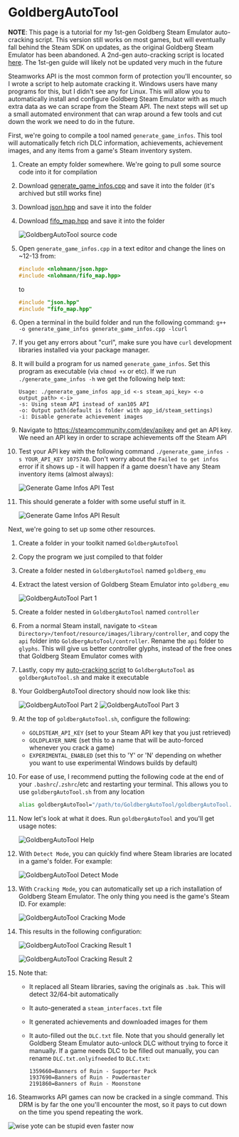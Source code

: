 # **GoldbergAutoTool**

**NOTE**: This page is a tutorial for my 1st-gen Goldberg Steam Emulator auto-cracking script. This version still works on most games, but will eventually fall behind the Steam SDK on updates, as the original Goldberg Steam Emulator has been abandoned. A 2nd-gen auto-cracking script is located [here](../SteamAutoDefeat/steamautodefeat.md). The 1st-gen guide will likely not be updated very much in the future

Steamworks API is the most common form of protection you'll encounter, so I wrote a script to help automate cracking it. Windows users have many programs for this, but I didn't see any for Linux. This will allow you to automatically install and configure Goldberg Steam Emulator with as much extra data as we can scrape from the Steam API. The next steps will set up a small automated environment that can wrap around a few tools and cut down the work we need to do in the future.

First, we're going to compile a tool named `generate_game_infos`. This tool will automatically fetch rich DLC information, achievements, achievement images, and any items from a game's Steam inventory system.

1. Create an empty folder somewhere. We're going to pull some source code into it for compilation

2. Download [generate_game_infos.cpp](https://github.com/oureveryday/Goldberg-generate_game_info/blob/master/src/generate_game_infos.cpp) and save it into the folder (it's archived but still works fine)

3. Download [json.hpp](https://github.com/nlohmann/json/blob/develop/single_include/nlohmann/json.hpp) and save it into the folder

4. Download [fifo_map.hpp](https://github.com/nlohmann/fifo_map/blob/master/src/fifo_map.hpp) and save it into the folder

    ![GoldbergAutoTool source code](images/GoldbergAutoTool-SourceCode.png)

5. Open `generate_game_infos.cpp` in a text editor and change the lines on ~12-13 from:
    ```cpp
    #include <nlohmann/json.hpp>
    #include <nlohmann/fifo_map.hpp>
    ```

    to

    ```cpp
    #include "json.hpp"
    #include "fifo_map.hpp"
    ```

6. Open a terminal in the build folder and run the following command: `g++ -o generate_game_infos generate_game_infos.cpp -lcurl`

7. If you get any errors about "curl", make sure you have `curl` development libraries installed via your package manager.

8. It will build a program for us named `generate_game_infos`. Set this program as executable (via `chmod +x` or etc). If we run `./generate_game_infos -h` we get the following help text:

    ```
    Usage: ./generate_game_infos app_id <-s steam_api_key> <-o output_path> <-i>
    -s: Using steam API instead of xan105 API
    -o: Output path(default is folder with app_id/steam_settings)
    -i: Disable generate achievement images
    ```

9. Navigate to https://steamcommunity.com/dev/apikey and get an API key. We need an API key in order to scrape achievements off the Steam API

10. Test your API key with the following command `./generate_game_infos -s YOUR_API_KEY 1075740`. Don't worry about the `Failed to get infos` error if it shows up - it will happen if a game doesn't have any Steam inventory items (almost always):

    ![Generate Game Infos API Test](images/GoldbergAutoTool-APITest.png)

11. This should generate a folder with some useful stuff in it.

    ![Generate Game Infos API Result](images/GoldbergAutoTool-APIResult.png)

Next, we're going to set up some other resources.

1. Create a folder in your toolkit named `GoldbergAutoTool`

2. Copy the program we just compiled to that folder

3. Create a folder nested in `GoldbergAutoTool` named `goldberg_emu`

4. Extract the latest version of Goldberg Steam Emulator into `goldberg_emu`

    ![GoldbergAutoTool Part 1](images/GoldbergAutoTool1.png)

5. Create a folder nested in `GoldbergAutoTool` named `controller`

6. From a normal Steam install, navigate to `<Steam Directory>/tenfoot/resource/images/library/controller`, and copy the `api` folder into `GoldbergAutoTool/controller`. Rename the `api` folder to `glyphs`. This will give us better controller glyphs, instead of the free ones that Goldberg Steam Emulator comes with

7. Lastly, copy my [auto-cracking script](goldbergAutoTool.sh) to `GoldbergAutoTool` as `goldbergAutoTool.sh` and make it executable

8. Your GoldbergAutoTool directory should now look like this:

    ![GoldbergAutoTool Part 2](images/GoldbergAutoTool2.png)
    ![GoldbergAutoTool Part 3](images/GoldbergAutoTool3.png)

9. At the top of `goldbergAutoTool.sh`, configure the following:
    - `GOLDSTEAM_API_KEY` (set to your Steam API key that you just retrieved)
    - `GOLDPLAYER_NAME` (set this to a name that will be auto-forced whenever you crack a game)
    - `EXPERIMENTAL_ENABLED` (set this to 'Y' or 'N' depending on whether you want to use experimental Windows builds by default)

10. For ease of use, I recommend putting the following code at the end of your `.bashrc`/`.zshrc`/etc and restarting your terminal. This allows you to use `goldbergAutoTool.sh` from any location

    ```bash
    alias goldbergAutoTool="/path/to/GoldbergAutoTool/goldbergAutoTool.sh"
    ```

11. Now let's look at what it does. Run `goldbergAutoTool` and you'll get usage notes:

    ![GoldbergAutoTool Help](images/GoldbergAutoTool-Help.png)

12. With `Detect Mode`, you can quickly find where Steam libraries are located in a game's folder. For example:

    ![GoldbergAutoTool Detect Mode](images/GoldbergAutoTool-DetectMode.png)

13. With `Cracking Mode`, you can automatically set up a rich installation of Goldberg Steam Emulator. The only thing you need is the game's Steam ID. For example:

    ![GoldbergAutoTool Cracking Mode](images/GoldbergAutoTool-CrackingMode.png)

14. This results in the following configuration:

    ![GoldbergAutoTool Cracking Result 1](images/GoldbergAutoTool-CrackingResult1.png)

    ![GoldbergAutoTool Cracking Result 2](images/GoldbergAutoTool-CrackingResult2.png)

15. Note that:
    - It replaced all Steam libraries, saving the originals as `.bak`. This will detect 32/64-bit automatically
    - It auto-generated a `steam_interfaces.txt` file
    - It generated achievements and downloaded images for them
    - It auto-filled out the `DLC.txt` file. Note that you should generally let Goldberg Steam Emulator auto-unlock DLC without trying to force it manually. If a game needs DLC to be filled out manually, you can rename `DLC.txt.onlyifneeded` to `DLC.txt`:

        ```
        1359660=Banners of Ruin - Supporter Pack
        1937690=Banners of Ruin - Powdermaster
        2191860=Banners of Ruin - Moonstone
        ```

16. Steamworks API games can now be cracked in a single command. This DRM is by far the one you'll encounter the most, so it pays to cut down on the time you spend repeating the work.

![wise yote can be stupid even faster now](images/moretime.png "wise yote can be stupid even faster now")
